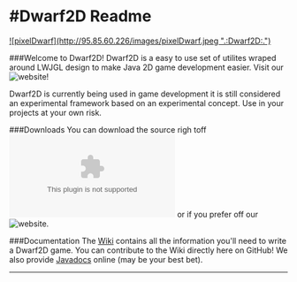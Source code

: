#Dwarf2D Readme
=======

<a href='http://95.85.60.226'>
  ![pixelDwarf](http://95.85.60.226/images/pixelDwarf.jpeg ".:Dwarf2D:.")
</a>


###Welcome to Dwarf2D!
Dwarf2D is a easy to use set of utilites wraped around LWJGL design to make Java 2D game development easier. Visit our ![website](http://95.85.60.226/ ".:Dwarf2D:.")!

Dwarf2D is currently being used in game development it is still considered an experimental framework based on an experimental concept. Use in your projects at your own risk.

###Downloads
You can download the source righ toff ![GitHub](https://github.com/Blunderchips/Dwarf2D/archive/master.zip "Download!") or if you prefer off our ![website](http://95.85.60.226/downloads.php/ "Download!").

###Documentation
The [Wiki](https://github.com/Blunderchips/Dwarf2D/wiki) contains all the information you'll need to write a 
Dwarf2D game. You can contribute to the Wiki directly here on GitHub!
We also provide [Javadocs](http://95.85.60.226/javadoc/) online (may be your best bet).

***

